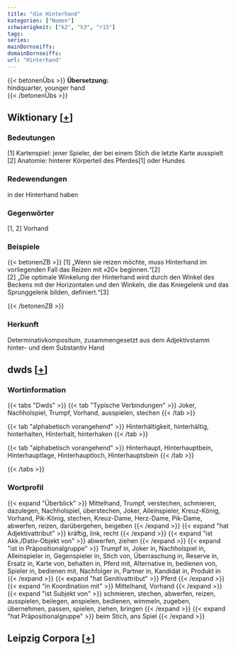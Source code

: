 ```yaml
---
title: "die Hinterhand"
kategorien: ["Nomen"]
schwierigkeit: ["k2", "h3", "r15"]
tags:
series:
mainDornseiffs:
domainDornseiffs:
url: "Hinterhand"
---
```


{{< betonenÜbs >}}
**Übersetzung:**  
hindquarter, younger  hand  
{{< /betonenÜbs >}}

## Wiktionary [[+](https://de.wiktionary.org/wiki/Hinterhand)]

### Bedeutungen
[1] Kartenspiel: jener Spieler, der bei einem Stich die letzte Karte ausspielt  
[2] Anatomie: hinterer Körperteil des Pferdes[1] oder Hundes  

### Redewendungen
in der Hinterhand haben  

### Gegenwörter
[1, 2] Vorhand  

### Beispiele
{{< betonenZB >}}
[1] „Wenn sie reizen möchte, muss Hinterhand im vorliegenden Fall das Reizen mit »20« beginnen.“[2]  
[2] „Die optimale Winkelung der Hinterhand wird durch den Winkel des Beckens mit der Horizontalen und den Winkeln, die das Kniegelenk und das Sprunggelenk bilden, definiert.“[3]  

{{< /betonenZB >}}
### Herkunft
Determinativkompositum, zusammengesetzt aus dem Adjektivstamm hinter- und dem Substantiv Hand  



## dwds [[+](https://www.dwds.de/wb/Hinterhand)]

### Wortinformation
{{< tabs "Dwds" >}}
{{< tab "Typische Verbindungen" >}}
Joker, Nachholspiel, Trumpf, Vorhand, ausspielen, stechen
{{< /tab >}}

{{< tab "alphabetisch vorangehend" >}}
Hinterhältigkeit, hinterhältig, hinterhalten, Hinterhalt, hinterhaken
{{< /tab >}}

{{< tab "alphabetisch vorangehend" >}}
Hinterhaupt, Hinterhauptbein, Hinterhauptlage, Hinterhauptloch, Hinterhauptsbein
{{< /tab >}}

{{< /tabs >}}

### Wortprofil
{{< expand "Überblick" >}} Mittelhand, Trumpf, verstechen, schmieren, dazulegen, Nachholspiel, überstechen, Joker, Alleinspieler, Kreuz-König, Vorhand, Pik-König, stechen, Kreuz-Dame, Herz-Dame, Pik-Dame, abwerfen, reizen, darübergehen, beigeben {{< /expand >}}
{{< expand "hat Adjektivattribut" >}} kräftig, link, recht {{< /expand >}}
{{< expand "ist Akk./Dativ-Objekt von" >}} abwerfen, ziehen {{< /expand >}}
{{< expand "ist in Präpositionalgruppe" >}} Trumpf in, Joker in, Nachholspiel in, Alleinspieler in, Gegenspieler in, Stich von, Überraschung in, Reserve in, Ersatz in, Karte von, behalten in, Pferd mit, Alternative in, bedienen von, Spieler in, bedienen mit, Nachfolger in, Partner in, Kandidat in, Produkt in {{< /expand >}}
{{< expand "hat Genitivattribut" >}} Pferd {{< /expand >}}
{{< expand "in Koordination mit" >}} Mittelhand, Vorhand {{< /expand >}}
{{< expand "ist Subjekt von" >}} schmieren, stechen, abwerfen, reizen, ausspielen, beilegen, anspielen, bedienen, wimmeln, zugeben, übernehmen, passen, spielen, ziehen, bringen {{< /expand >}}
{{< expand "hat Präpositionalgruppe" >}} beim Stich, ans Spiel {{< /expand >}}

## Leipzig Corpora [[+](https://corpora.uni-leipzig.de/en/res?word=Hinterhand&corpusId=deu_newscrawl-public_2018)]

